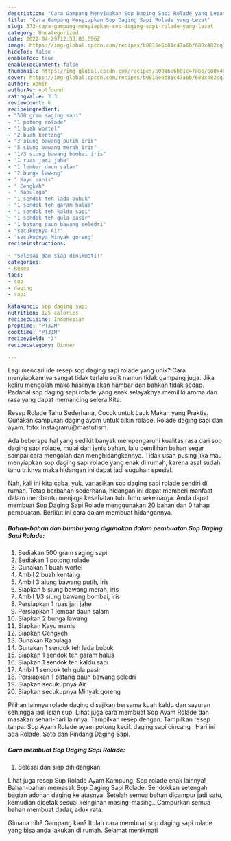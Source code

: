 ```yaml
---
description: "Cara Gampang Menyiapkan Sop Daging Sapi Rolade yang Lezat"
title: "Cara Gampang Menyiapkan Sop Daging Sapi Rolade yang Lezat"
slug: 373-cara-gampang-menyiapkan-sop-daging-sapi-rolade-yang-lezat
category: Uncategorized
date: 2022-04-29T12:53:03.596Z
image: https://img-global.cpcdn.com/recipes/b0816e6b81c47a6b/680x482cq70/sop-daging-sapi-rolade-foto-resep-utama.jpg
hideToc: false
enableToc: true
enableTocContent: false
thumbnail: https://img-global.cpcdn.com/recipes/b0816e6b81c47a6b/680x482cq70/sop-daging-sapi-rolade-foto-resep-utama.jpg
cover: https://img-global.cpcdn.com/recipes/b0816e6b81c47a6b/680x482cq70/sop-daging-sapi-rolade-foto-resep-utama.jpg
author: Admin
authorAv: notfound
ratingvalue: 3.3
reviewcount: 6
recipeingredient:
- "500 gram saging sapi"
- "1 potong rolade"
- "1 buah wortel"
- "2 buah kentang"
- "3 aiung bawang putih iris"
- "5 siung bawang merah iris"
- "1/3 siung bawang bombai iris"
- "1 ruas jari jahe"
- "1 lembar daun salam"
- "2 bunga lawang"
- " Kayu manis"
- " Cengkeh"
- " Kapulaga"
- "1 sendok teh lada bubuk"
- "1 sendok teh garam halus"
- "1 sendok teh kaldu sapi"
- "1 sendok teh gula pasir"
- "1 batang daun bawang seledri"
- "secukupnya Air"
- "secukupnya Minyak goreng"
recipeinstructions:

- "Selesai dan siap dinikmati!"
categories:
- Resep
tags:
- sop
- daging
- sapi

katakunci: sop daging sapi 
nutrition: 125 calories
recipecuisine: Indonesian
preptime: "PT32M"
cooktime: "PT31M"
recipeyield: "3"
recipecategory: Dinner

---
```





Lagi mencari ide resep sop daging sapi rolade yang unik? Cara menyiapkannya sangat tidak terlalu sulit namun tidak gampang juga. Jika keliru mengolah maka hasilnya akan hambar dan bahkan tidak sedap. Padahal sop daging sapi rolade yang enak selayaknya memiliki aroma dan rasa yang dapat memancing selera Kita.





Resep Rolade Tahu Sederhana, Cocok untuk Lauk Makan yang Praktis. Gunakan campuran daging ayam untuk bikin rolade. Rolade daging sapi dan ayam. foto: Instagram/@mastutism.

Ada beberapa hal yang sedikit banyak mempengaruhi kualitas rasa dari sop daging sapi rolade, mulai dari jenis bahan, lalu pemilihan bahan segar sampai cara mengolah dan menghidangkannya. Tidak usah pusing jika mau menyiapkan sop daging sapi rolade yang enak di rumah, karena asal sudah tahu triknya maka hidangan ini dapat jadi suguhan spesial.






Nah, kali ini kita coba, yuk, variasikan sop daging sapi rolade sendiri di rumah. Tetap berbahan sederhana, hidangan ini dapat memberi manfaat dalam membantu menjaga kesehatan tubuhmu sekeluarga. Anda dapat membuat Sop Daging Sapi Rolade menggunakan 20 bahan dan 0 tahap pembuatan. Berikut ini cara dalam membuat hidangannya.

<!--inarticleads1-->

##### Bahan-bahan dan bumbu yang digunakan dalam pembuatan Sop Daging Sapi Rolade:

1. Sediakan 500 gram saging sapi
1. Sediakan 1 potong rolade
1. Gunakan 1 buah wortel
1. Ambil 2 buah kentang
1. Ambil 3 aiung bawang putih, iris
1. Siapkan 5 siung bawang merah, iris
1. Ambil 1/3 siung bawang bombai, iris
1. Persiapkan 1 ruas jari jahe
1. Persiapkan 1 lembar daun salam
1. Siapkan 2 bunga lawang
1. Siapkan  Kayu manis
1. Siapkan  Cengkeh
1. Gunakan  Kapulaga
1. Gunakan 1 sendok teh lada bubuk
1. Siapkan 1 sendok teh garam halus
1. Siapkan 1 sendok teh kaldu sapi
1. Ambil 1 sendok teh gula pasir
1. Persiapkan 1 batang daun bawang seledri
1. Siapkan secukupnya Air
1. Siapkan secukupnya Minyak goreng


Pilihan lainnya rolade daging disajikan bersama kuah kaldu dan sayuran sehingga jadi isian sup. Lihat juga cara membuat Sop Ayam Rolade dan masakan sehari-hari lainnya. Tampilkan resep dengan: Tampilkan resep tanpa: Sop Ayam Rolade ayam potong kecil. daging sapi cincang . Hari ini ada Rolade, Soto dan Pindang Daging Sapi. 

<!--inarticleads2-->

##### Cara membuat Sop Daging Sapi Rolade:


1. Selesai dan siap dihidangkan!

Lihat juga resep Sup Rolade Ayam Kampung, Sop rolade enak lainnya! Bahan-bahan memasak Sop Daging Sapi Rolade. Sendokkan setengah bagian adonan daging ke atasnya. Setelah semua bahan dicampur jadi satu, kemudian dicetak sesuai keinginan masing-masing.. Campurkan semua bahan membuat dadar, aduk rata. 

Gimana nih? Gampang kan? Itulah cara membuat sop daging sapi rolade yang bisa anda lakukan di rumah. Selamat menikmati
